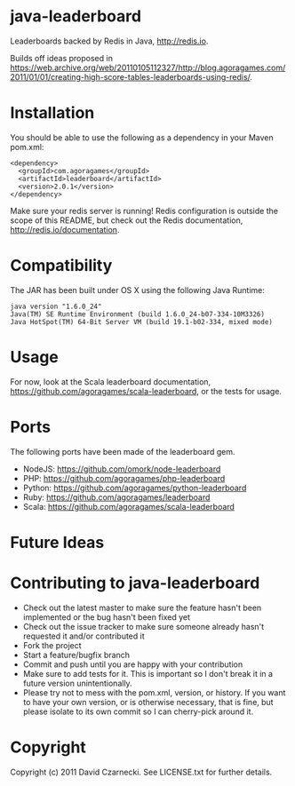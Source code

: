 java-leaderboard
================

Leaderboards backed by Redis in Java, http://redis.io.

Builds off ideas proposed in https://web.archive.org/web/20110105112327/http://blog.agoragames.com/2011/01/01/creating-high-score-tables-leaderboards-using-redis/.

Installation
============

You should be able to use the following as a dependency in your Maven pom.xml:

    <dependency>
      <groupId>com.agoragames</groupId>
      <artifactId>leaderboard</artifactId>
      <version>2.0.1</version>
    </dependency>
	
Make sure your redis server is running! Redis configuration is outside the scope of this README, but 
check out the Redis documentation, http://redis.io/documentation.

Compatibility
============

The JAR has been built under OS X using the following Java Runtime:

    java version "1.6.0_24"
    Java(TM) SE Runtime Environment (build 1.6.0_24-b07-334-10M3326)
    Java HotSpot(TM) 64-Bit Server VM (build 19.1-b02-334, mixed mode)
	
Usage
============

For now, look at the Scala leaderboard documentation, https://github.com/agoragames/scala-leaderboard, or the tests for usage.

Ports
=====

The following ports have been made of the leaderboard gem.

* NodeJS: https://github.com/omork/node-leaderboard
* PHP: https://github.com/agoragames/php-leaderboard
* Python: https://github.com/agoragames/python-leaderboard
* Ruby: https://github.com/agoragames/leaderboard
* Scala: https://github.com/agoragames/scala-leaderboard

Future Ideas
============
  
Contributing to java-leaderboard
================================
 
* Check out the latest master to make sure the feature hasn't been implemented or the bug hasn't been fixed yet
* Check out the issue tracker to make sure someone already hasn't requested it and/or contributed it
* Fork the project
* Start a feature/bugfix branch
* Commit and push until you are happy with your contribution
* Make sure to add tests for it. This is important so I don't break it in a future version unintentionally.
* Please try not to mess with the pom.xml, version, or history. If you want to have your own version, or is otherwise necessary, that is fine, but please isolate to its own commit so I can cherry-pick around it.

Copyright
============

Copyright (c) 2011 David Czarnecki. See LICENSE.txt for further details.

